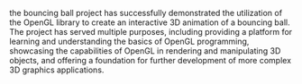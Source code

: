  the bouncing ball project has successfully demonstrated the utilization of the
OpenGL library to create an interactive 3D animation of a bouncing ball. The project has served
multiple purposes, including providing a platform for learning and understanding the basics of
OpenGL programming, showcasing the capabilities of OpenGL in rendering and manipulating
3D objects, and offering a foundation for further development of more complex 3D graphics
applications.
